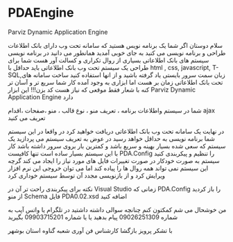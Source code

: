 # PDAEngine
Parviz Dynamic Application Engine
 
سلام دوستان 
اگر شما یک برنامه نویس هستید که سامانه تحت وب دارای بانک اطلاعات طراحی و برنامه نویسی می کنید
به جای خوبی آمدید همانطور می دانید در برنامه نویسی سیستم های بانک اطلاعاتی بسیاری از روال تکراری و کسالت آور هست
شما برای طراحی یک سیستم تحت وب بانک اطلاعاتی باید حداقل با html , css, javascript, T-SQL,زبان سمت سرور
بایستی یاد گرفته باشید و از انها استفاده کنید
ساخت سامانه های تحت بانک اطلاعاتی زمان بر هست اما ابزاری به وجود آمده کار شما سریع تر و آسان تر کنه
با شعار فقط موقعی که نیاز هست کد بزن!!!
این ابزار Parviz Dynamic Application Engine دارد

شما در سیستم واطلاعات برنامه ، تعریف منو ، نوع قالب ، منو ،صفحات ،اقدام ajax تعریف می کنید

در نهایت یک سامانه تحت وب بانک اطلاعاتی دریافت خواهید کرد
در واقعا در این سیستم شما برنامه نویسی به حداقل خواهد رسید در عوض به تعریف سیستم
می پردازید یک سیستم که سعی شده بسیار بهینه و سریع باشد
و کمترین بار بروی سرور داشته باشد 
کار با این سیستم بسیار ساده است تنها کافیست PDA.Config 
را تنظیم و پیکربندی کنید سیستم به صورت خودکار در صورت تغییرات فایل های مورد نیاز را ایجاد می کند 
گرچه این سیستم نمی تواند همه روال ها را پیاده کند اما می توان خروجی این نرم افزار ویرایش کرد و از بازنویسی مجدد آن 
توسط سیستم خوداری کرد

نکته برای پیکربندی راحت تر آن در Visual Studio 
زمانی که PDA.Config 
را باز کردید از منو Schema فایل PDA0.02.xsd اضافه کنید

من خوشحال می شم کمکتون کنم
چنانچه سوالی داشته داشتید در تلگرام یا واتس آپب به شماره 
09026251309 
پیام بدهید
یا یا شماره 
09903715201 
بگیرید

با تشکر پرویز بازگشا کارشناس فن آوری شعبه گناوه استان بوشهر
